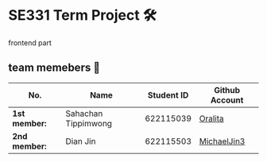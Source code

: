 # SE331 Term Project 🛠

frontend part

## team memebers 🌿
| No. | Name | Student ID | Github Account |
| --------------- | ------------------- | --------- | --------- |
| **1st member:** | Sahachan Tippimwong | 622115039 | [Oralita](https://github.com/oat431) |
| **2nd member:** | Dian Jin | 622115503 | [MichaelJin3](https://github.com/MichaelJin3) |

